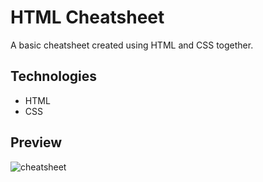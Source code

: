 # HTML Cheatsheet
A basic cheatsheet created using HTML and CSS together.

## Technologies
- HTML
- CSS

## Preview
![cheatsheet](https://user-images.githubusercontent.com/94674653/150672494-6e2b5584-446a-4c48-a2b9-886b77db0dd6.gif)
